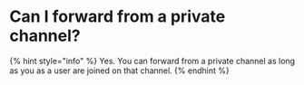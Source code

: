 # Can I forward from a private channel?

{% hint style="info" %}
Yes. You can forward from a private channel as long as you as a user are joined on that channel.
{% endhint %}
